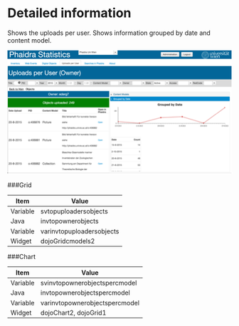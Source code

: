 # Detailed information
Shows the uploads per user. Shows information grouped by date and content model.

![](uploadsperuser_detailinfo.png)


###Grid



|Item | Value |
| -- | -- |
|Variable | svtopuploadersobjects |
|Java| invtopownerobjects |
|Variable| varinvtopuploadersobjects |
|Widget | dojoGridcmodels2 |

###Chart

|Item | Value |
| -- | -- |
|Variable | svinvtopownerobjectspercmodel |
|Java| invtopownerobjectspercmodel |
|Variable| varinvtopownerobjectspercmodel|
|Widget | dojoChart2, dojoGrid1|


